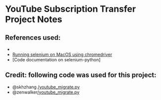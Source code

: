# YouTube Subscription Transfer Project Notes


## References used:
* 
* [Running selenium on MacOS using chromedriver](https://medium.com/@KelvinMwinuka/running-selenium-on-macos-using-chromedriver-96ef851282b5)
* [Code documentation on selenium-python]


## Credit: following code was used for this project:
* @skhzhang [/youtube_migrate.py](https://gist.github.com/skhzhang/e12195917db5f6bf8c3e6b02cd6a4af2)
* @zenwalker[/youtube_migrate.py](https://gist.github.com/zenwalker/0037fff3be1fbdb889bb)